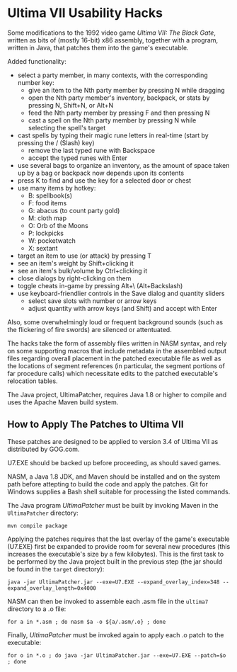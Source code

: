 # Ultima VII Usability Hacks
Some modifications to the 1992 video game _Ultima VII: The Black Gate_, written
as bits of (mostly 16-bit) x86 assembly, together with a program, written in
Java, that patches them into the game's executable.

Added functionality:
* select a party member, in many contexts, with the corresponding number key:
  * give an item to the Nth party member by pressing N while dragging
  * open the Nth party member's inventory, backpack, or stats by pressing N, Shift+N, or Alt+N
  * feed the Nth party member by pressing F and then pressing N
  * cast a spell on the Nth party member by pressing N while selecting the spell's target
* cast spells by typing their magic rune letters in real-time (start by pressing the / (Slash) key)
  * remove the last typed rune with Backspace
  * accept the typed runes with Enter
* use several bags to organize an inventory, as the amount of space taken up by a bag or backpack now depends upon its contents
* press K to find and use the key for a selected door or chest
* use many items by hotkey:
  * B: spellbook(s)
  * F: food items
  * G: abacus (to count party gold)
  * M: cloth map
  * O: Orb of the Moons
  * P: lockpicks
  * W: pocketwatch
  * X: sextant
* target an item to use (or attack) by pressing T
* see an item's weight by Shift+clicking it
* see an item's bulk/volume by Ctrl+clicking it
* close dialogs by right-clicking on them
* toggle cheats in-game by pressing Alt+\ (Alt+Backslash)
* use keyboard-friendlier controls in the Save dialog and quantity sliders
  * select save slots with number or arrow keys
  * adjust quantity with arrow keys (and Shift) and accept with Enter

Also, some overwhelmingly loud or frequent background sounds (such as the
flickering of fire swords) are silenced or attentuated.

The hacks take the form of assembly files written in NASM syntax, and rely on
some supporting macros that include metadata in the assembled output files
regarding overall placement in the patched executable file as well as the
locations of segment references (in particular, the segment portions of far
procedure calls) which necessitate edits to the patched executable's relocation
tables.

The Java project, UltimaPatcher, requires Java 1.8 or higher to compile and uses
the Apache Maven build system.

## How to Apply The Patches to Ultima VII

These patches are designed to be applied to version 3.4 of Ultima VII as
distributed by GOG.com.

U7.EXE should be backed up before proceeding, as should saved games.

NASM, a Java 1.8 JDK, and Maven should be installed and on the system path
before attepting to build the code and apply the patches. Git for Windows supplies
a Bash shell suitable for processing the listed commands.

The Java program _UltimaPatcher_ must be built by invoking Maven in the
`UltimaPatcher` directory:

`mvn compile package`

Applying the patches requires that the last overlay of the game's executable
(U7.EXE) first be expanded to provide room for several new procedures (this
increases the executable's size by a few kilobytes). This is the first task
to be performed by the Java project built in the previous step (the jar should
be found in the `target` directory):

`java -jar UltimaPatcher.jar --exe=U7.EXE --expand_overlay_index=348 --expand_overlay_length=0x4000`

NASM can then be invoked to assemble each .asm file in the `ultima7`
directory to a .o file:

`for a in *.asm ; do nasm $a -o ${a/.asm/.o} ; done`

Finally, _UltimaPatcher_ must be invoked again to apply each .o patch to the
executable:

`for o in *.o ; do java -jar UltimaPatcher.jar --exe=U7.EXE --patch=$o ; done`
